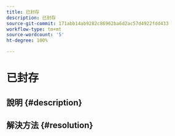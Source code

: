 ```yaml
---
title: 已封存
description: 已封存
source-git-commit: 171abb14ab9282c86962ba6d2ac57d4922fdd433
workflow-type: tm+mt
source-wordcount: '5'
ht-degree: 100%

---
```


# 已封存

## 說明 {#description}

## 解決方法 {#resolution}

